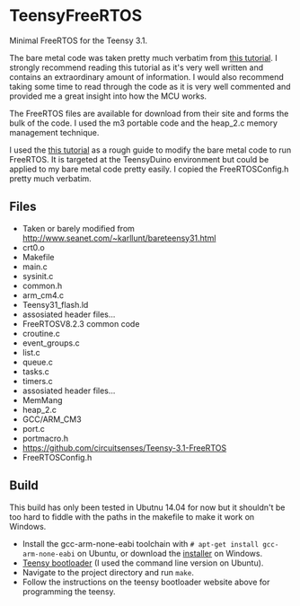 # TeensyFreeRTOS
Minimal FreeRTOS for the Teensy 3.1.

The bare metal code was taken pretty much verbatim from [this tutorial](http://www.seanet.com/~karllunt/bareteensy31.html). I strongly recommend reading this tutorial as it's very well written and contains an extraordinary amount of information. I would also recommend taking some time to read through the code as it is very well commented and provided me a great insight into how the MCU works.

The FreeRTOS files are available for download from their site and forms the bulk of the code. I used the m3 portable code and the heap_2.c memory management technique.

I used the [this tutorial](http://rishifranklin.blogspot.co.uk/2014/03/freertos-on-teensy-31.html) as a rough guide to modify the bare metal code to run FreeRTOS. It is targeted at the TeensyDuino environment but could be applied to my bare metal code pretty easily. I copied the FreeRTOSConfig.h pretty much verbatim.

## Files
 - Taken or barely modified from http://www.seanet.com/~karllunt/bareteensy31.html
  - crt0.o
  - Makefile
  - main.c
  - sysinit.c
  - common.h
  - arm_cm4.c
  - Teensy31_flash.ld
  - assosiated header files...
 - FreeRTOSV8.2.3 common code
  - croutine.c
  - event_groups.c
  - list.c
  - queue.c
  - tasks.c
  - timers.c
  - assosiated header files...
 - MemMang
  - heap_2.c
 - GCC/ARM_CM3
  - port.c
  - portmacro.h
 - https://github.com/circuitsenses/Teensy-3.1-FreeRTOS
  - FreeRTOSConfig.h
  
## Build
This build has only been tested in Ubutnu 14.04 for now but it shouldn't be too hard to fiddle with the paths in the makefile to make it work on Windows.

 - Install the gcc-arm-none-eabi toolchain with `# apt-get install gcc-arm-none-eabi` on Ubuntu, or download the [installer](https://launchpad.net/gcc-arm-embedded/+download) on Windows.
 - [Teensy bootloader](https://www.pjrc.com/teensy/loader.html) (I used the command line version on Ubuntu).
 - Navigate to the project directory and run `make`.
 - Follow the instructions on the teensy bootloader website above for programming the teensy.
